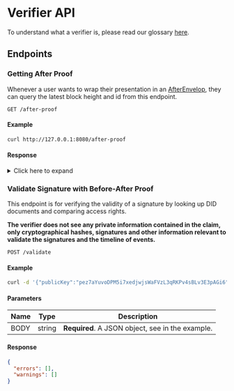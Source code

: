# Verifier API

To understand what a verifier is, please read our glossary [here](/glossary?id=verifier).

## Endpoints

### Getting After Proof

Whenever a user wants to wrap their presentation in an [AfterEnvelop](https://iop-stack.iop.rocks/dids-and-claims/specification/glossary?id=after-envelope), they can query the latest block height and id from this endpoint.

```http
GET /after-proof
```

#### Example

```bash
curl http://127.0.0.1:8080/after-proof
```

#### Response

<details>
<summary>
Click here to expand
</summary>

```json
{
  "blockHeight": 1861199,
  "blockHash": "6c98d03a06ac9089bd4aa44f7aee78591d7c667a1ca66df3e3164b09e96d3576"
}
```

</details>

### Validate Signature with Before-After Proof

This endpoint is for verifying the validity of a signature by looking up DID documents and comparing access rights.

**The verifier does not see any private information contained in the claim, only cryptographical hashes, signatures and other information relevant to validate the signatures and the timeline of events.**

```http
POST /validate
```

#### Example

```bash
curl -d '{"publicKey":"pez7aYuvoDPM5i7xedjwjsWaFVzL3qRKPv4sBLv3E3pAGi6","contentId":"cjuwtAZcIdlSzKS8i8qvg5Ux-N0-s5MOKkE1qyzsmlGw5A","signature":"sezAhsRgfDMRvSTFmLjDDkbFcxjPMxBrbo8ikJ1j8sba2oxoe5cLGc8J5FsMx8czVVRVKurwTJUkCRktC177ZGJp5Md","onBehalfOf":"did:morpheus:ezbeWGSY2dqcUBqT8K7R14xr","afterProof":{"blockHeight":180,"blockHash":"youAintKnowThisBeforeBlock180"}}' -H "Content-Type: application/json" -X POST http://127.0.0.1/validate
```

#### Parameters

| Name | Type | Description |
|---|---|---|
| BODY | string | **Required**. A JSON object, see in the example. |

#### Response

```json
{
  "errors": [],
  "warnings": []
}
```
